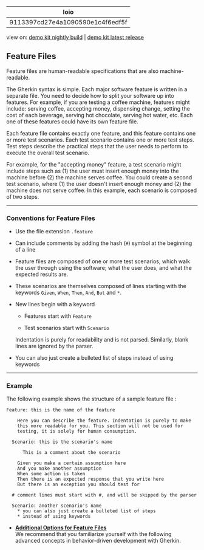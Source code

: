 <!-- loio9113397cd27e4a1090590e1c4f6edf5f -->

| loio |
| -----|
| 9113397cd27e4a1090590e1c4f6edf5f |

<div id="loio">

view on: [demo kit nightly build](https://openui5nightly.hana.ondemand.com/#/topic/9113397cd27e4a1090590e1c4f6edf5f) | [demo kit latest release](https://openui5.hana.ondemand.com/#/topic/9113397cd27e4a1090590e1c4f6edf5f)</div>

## Feature Files

Feature files are human-readable specifications that are also machine-readable.

The Gherkin syntax is simple. Each major software feature is written in a separate file. You need to decide how to split your software up into features. For example, if you are testing a coffee machine, features might include: serving coffee, accepting money, dispensing change, setting the cost of each beverage, serving hot chocolate, serving hot water, etc. Each one of these features could have its own feature file.

Each feature file contains exactly one feature, and this feature contains one or more test scenarios. Each test scenario contains one or more test steps. Test steps describe the practical steps that the user needs to perform to execute the overall test scenario.

For example, for the "accepting money" feature, a test scenario might include steps such as \(1\) the user must insert enough money into the machine before \(2\) the machine serves coffee. You could create a second test scenario, where \(1\) the user doesn't insert enough money and \(2\) the machine does not serve coffee. In this example, each scenario is composed of two steps.

***

### Conventions for Feature Files

-   Use the file extension `.feature`

-   Can include comments by adding the hash \(`#`\) symbol at the beginning of a line

-   Feature files are composed of one or more test scenarios, which walk the user through using the software; what the user does, and what the expected results are.

-   These scenarios are themselves composed of lines starting with the keywords `Given`, `When`, `Then`, `And`, `But` and `*`.

-   New lines begin with a keyword

    -   Features start with `Feature`

    -   Test scenarios start with `Scenario`


    Indentation is purely for readability and is not parsed. Similarly, blank lines are ignored by the parser.

-   You can also just create a bulleted list of steps instead of using keywords


***

### Example

The following example shows the structure of a sample feature file :

```nocode
Feature: this is the name of the feature

    Here you can describe the feature. Indentation is purely to make 
    this more readable for you. This section will not be used for 
    testing, it is solely for human consumption.

  Scenario: this is the scenario's name

      This is a comment about the scenario

    Given you make a certain assumption here
    And you make another assumption
    When some action is taken
    Then there is an expected response that you write here
    But there is an exception you should test for

  # comment lines must start with #, and will be skipped by the parser

  Scenario: another scenario's name
    * you can also just create a bulleted list of steps
    * instead of using keywords
```

-   **[Additional Options for Feature Files](Additional_Options_for_Feature_Files_a509db4.md "We recommend that you familiarize yourself with the following advanced concepts in
		behavior-driven development with Gherkin.")**  
We recommend that you familiarize yourself with the following advanced concepts in behavior-driven development with Gherkin.

